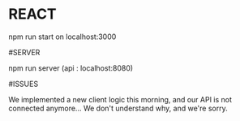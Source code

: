 # REACT 
npm run start 
on localhost:3000

#SERVER 

npm run server 
(api : localhost:8080)

#ISSUES

We implemented a new client logic this morning, and our API is not connected anymore...
We don't understand why, and we're sorry.